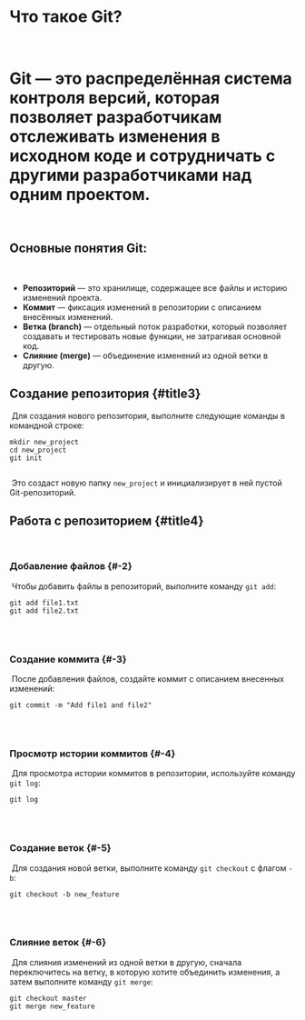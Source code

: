 # Что такое Git?
​
# Git — **это распределённая система контроля версий, которая позволяет разработчикам отслеживать изменения в исходном коде и сотрудничать с другими разработчиками над одним проектом.**
​
## Основные понятия Git:
​
* **Репозиторий** — это хранилище, содержащее все файлы и историю изменений проекта.
​
* **Коммит** — фиксация изменений в репозитории с описанием внесённых изменений.
​
* **Ветка (branch)** — отдельный поток разработки, который позволяет создавать и тестировать новые функции, не затрагивая основной код.
​
* **Слияние (merge)** — объединение изменений из одной ветки в другую.
​
## Создание репозитория {#title3}
​
Для создания нового репозитория, выполните следующие команды в командной строке:
​
```
mkdir new_project
cd new_project
git init
​
```
​
Это создаст новую папку `new_project` и инициализирует в ней пустой Git-репозиторий.
​
## Работа с репозиторием {#title4}
​
### Добавление файлов {#-2}
​
Чтобы добавить файлы в репозиторий, выполните команду `git add`:
​
```
git add file1.txt
git add file2.txt
​
```
​
### Создание коммита {#-3}
​
После добавления файлов, создайте коммит с описанием внесенных изменений:
​
```
git commit -m "Add file1 and file2"
​
```
​
### Просмотр истории коммитов {#-4}
​
Для просмотра истории коммитов в репозитории, используйте команду `git log`:
​
```
git log
​
```
​
### Создание веток {#-5}
​
Для создания новой ветки, выполните команду `git checkout` с флагом `-b`:
​
```
git checkout -b new_feature
​
```
​
### Слияние веток {#-6}
​
Для слияния изменений из одной ветки в другую, сначала переключитесь на ветку, в которую хотите объединить изменения, а затем выполните команду `git merge`:
​
```
git checkout master
git merge new_feature
```
